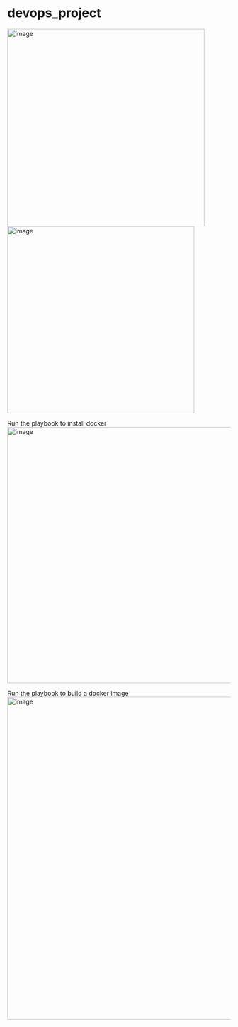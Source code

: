 # devops_project
<img width="445" alt="image" src="https://github.com/ibtissame-oumahrir/devops_project/assets/85846353/d79059ef-9a6e-43ed-a0cc-362ff7b5a363">



<img width="422" alt="image" src="https://github.com/ibtissame-oumahrir/devops_project/assets/85846353/d195d852-881c-428a-9829-5df27061c7f0">

Run the playbook to install docker
<img width="578" alt="image" src="https://github.com/ibtissame-oumahrir/devops_project/assets/85846353/23dff054-52ec-4d65-9982-e7b305c3de3a">

Run the playbook to build a docker image
<img width="728" alt="image" src="https://github.com/ibtissame-oumahrir/devops_project/assets/85846353/018aaac7-e472-4d61-a3cb-91f17df28efd">



